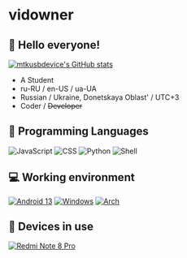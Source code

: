 # vidowner

## 👋 Hello everyone!
[![mtkusbdevice's GitHub stats](https://github-readme-stats.vercel.app/api?username=mtkusbdevice&show_icons=true&theme=merko)](https://github.com/mtkusbdevice)

- A Student
- ru-RU / en-US / ua-UA
- Russian / Ukraine, Donetskaya Oblast' / UTC+3
- Coder / ~~Developer~~

## 🌱 Programming Languages
![JavaScript](https://img.shields.io/badge/-JavaScript-f0db4f?style=flat-square&logo=javascript&logoColor=000)
![CSS](https://img.shields.io/badge/-CSS-264de4?style=flat-square&logo=css3&logoColor=fff)
![Python](https://img.shields.io/badge/-Python-3776ab?style=flat-square&logo=python&logoColor=fff)
![Shell](https://img.shields.io/badge/-Shell-4eaa25?style=flat-square&logo=gnu%20bash&logoColor=fff)

## 💻 Working environment
[![Android 13](https://img.shields.io/badge/Android%2013%20Tiramsu-3ddc84?style=flat-square&logo=android&logoColor=ffffff)](https://www.android.com/android-13/)
[![Windows](https://img.shields.io/badge/Windows%2010/11-1793d1?style=flat-square&logo=windows&logoColor=ffffff)](https://www.microsoft.com/en-us/software-download/windows10)
[![Arch](https://img.shields.io/badge/Arch%20Linux-1793d1?style=flat-square&logo=archlinux&logoColor=ffffff)](https://www.microsoft.com/en-us/software-download/windows10)

## 📱 Devices in use
[![Redmi Note 8 Pro](https://img.shields.io/badge/-Redmi%20Note%208%20Pro-orange?style=flat-square&logo=xiaomi&logoColor=ffffff)](https://www.mi.com/ru/redmi-note-8-pro/)
